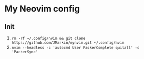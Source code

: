 # My Neovim config

## Init

1. `rm -rf ~/.config/nvim && git clone https://github.com/JMarkin/mynvim.git ~/.config/nvim`
2. `nvim --headless -c 'autocmd User PackerComplete quitall' -c 'PackerSync'`
